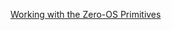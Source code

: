 [Working with the Zero-OS Primitives](https://raw.githubusercontent.com/threefoldfoundation/info_tech/master/docs/training/working_with_zos_primitives.md ':include :type=markdown')